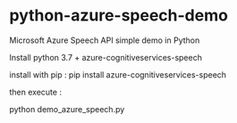 # python-azure-speech-demo
Microsoft Azure Speech API simple demo in Python

Install python 3.7 + azure-cognitiveservices-speech

install with pip :
pip install azure-cognitiveservices-speech


then execute :

python demo_azure_speech.py

